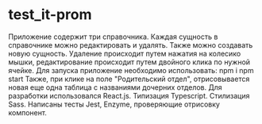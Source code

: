 # test_it-prom
Приложение содержит три справочника. Каждая сущность в справочнике можно редактировать и удалять. 
Также можно создавать новую сущность. Удаление происходит путем нажатия на колесико мышки, редактирование происходит путем двойного клика по нужной ячейке. 
Для запуска приложение необходимо использовать:
npm i
npm start
Также, при клике на поле "Родительский отдел", отрисовывается новая еще одна таблица с названиями дочерних отделов.
Для разработки использовался React.js. Типизация Typescript. Стилизация Sass. Написаны тесты Jest, Enzyme, проверяющие отрисовку компонент.
